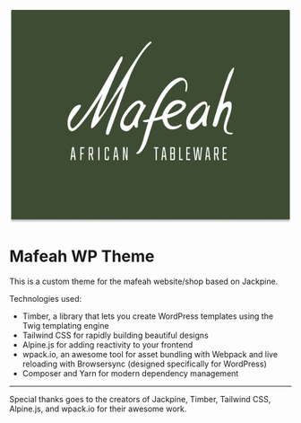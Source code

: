 ![Mafeah Logo](theme/screenshot.png?raw=true 'Mafeah Logo')

# Mafeah WP Theme

This is a custom theme for the mafeah website/shop based on Jackpine.

Technologies used:

-   Timber, a library that lets you create WordPress templates using the Twig templating engine
-   Tailwind CSS for rapidly building beautiful designs
-   Alpine.js for adding reactivity to your frontend
-   wpack.io, an awesome tool for asset bundling with Webpack and live reloading with Browsersync (designed specifically for WordPress)
-   Composer and Yarn for modern dependency management

---

Special thanks goes to the creators of Jackpine, Timber, Tailwind CSS, Alpine.js, and wpack.io for their awesome work.

